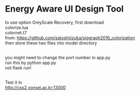 <h1>Energy Aware UI Design Tool</h1>

to use option GreyScale Recovery, first download
<br>
colorize.lua
<br>
colornet.t7
<br>
from: https://github.com/satoshiiizuka/siggraph2016_colorization
<br>
then store these two files into model directory
<br>
<br>

you might need to change the port number in app.py
<br>
run this by python app.py
<br>
not flask run!
<br>
<br>

Test it in <br>
<disabled>http://css2.yonsei.ac.kr:13000<br>
